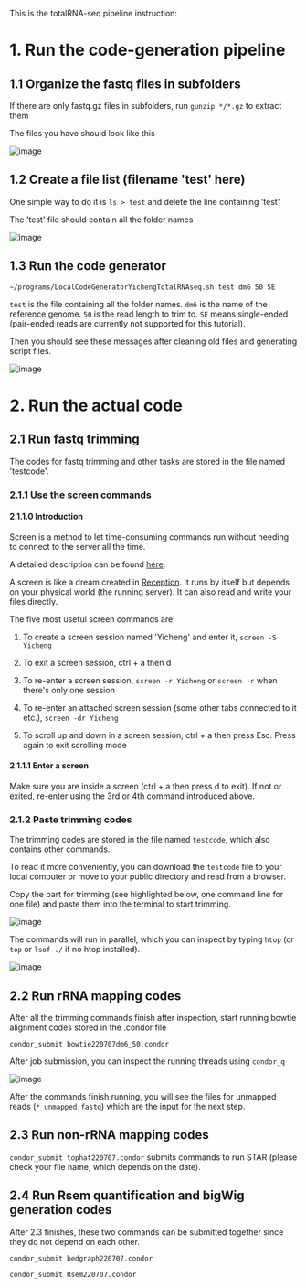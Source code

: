 This is the totalRNA-seq pipeline instruction:

# 1. Run the code-generation pipeline
## 1.1 Organize the fastq files in subfolders
If there are only fastq.gz files in subfolders, run `gunzip */*.gz` to extract them

The files you have should look like this

![image](https://user-images.githubusercontent.com/4110443/177864540-a9130db6-c91e-4225-999e-63b839e625e0.png)

## 1.2 Create a file list (filename 'test' here)
One simple way to do it is `ls > test` and delete the line containing 'test'

The 'test' file should contain all the folder names

![image](https://user-images.githubusercontent.com/4110443/177876758-f870fc07-d086-4d87-9fb3-b17b9db6bcbb.png)

## 1.3 Run the code generator

`~/programs/LocalCodeGeneratorYichengTotalRNAseq.sh test dm6 50 SE`

`test` is the file containing all the folder names. `dm6` is the name of the reference genome. `50` is the read length to trim to. `SE` means single-ended (pair-ended reads are currently not supported for this tutorial).

Then you should see these messages after cleaning old files and generating script files.

![image](https://user-images.githubusercontent.com/4110443/177877172-ae479abf-d0c9-44f3-b9ce-27a6aabb7d04.png)

# 2. Run the actual code
## 2.1 Run fastq trimming
The codes for fastq trimming and other tasks are stored in the file named 'testcode'.

### 2.1.1 Use the screen commands
#### 2.1.1.0 Introduction
Screen is a method to let time-consuming commands run without needing to connect to the server all the time.

A detailed description can be found [here](https://linuxize.com/post/how-to-use-linux-screen/).

A screen is like a dream created in [Reception](https://www.imdb.com/title/tt7311298/). It runs by itself but depends on your physical world (the running server). It can also read and write your files directly.

The five most useful screen commands are:

1. To create a screen session named 'Yicheng' and enter it, `screen -S Yicheng`

2. To exit a screen session, ctrl + a then d

3. To re-enter a screen session, `screen -r Yicheng` or `screen -r` when there's only one session

4. To re-enter an attached screen session (some other tabs connected to it etc.), `screen -dr Yicheng`

5. To scroll up and down in a screen session, ctrl + a then press Esc. Press again to exit scrolling mode

#### 2.1.1.1 Enter a screen
Make sure you are inside a screen (ctrl + a then press d to exit). If not or exited, re-enter using the 3rd or 4th command introduced above. 

### 2.1.2 Paste trimming codes
The trimming codes are stored in the file named `testcode`, which also contains other commands.

To read it more conveniently, you can download the `testcode` file to your local computer or move to your public directory and read from a browser.

Copy the part for trimming (see highlighted below, one command line for one file) and paste them into the terminal to start trimming.

![image](https://user-images.githubusercontent.com/4110443/177880258-53638f9e-db7d-449f-b2dd-bb4fcede8883.png)

The commands will run in parallel, which you can inspect by typing `htop` (or `top` or `lsof ./` if no htop installed).

![image](https://user-images.githubusercontent.com/4110443/177880770-7fdf79ec-52e6-43c8-b8d6-8b15310af312.png)

## 2.2 Run rRNA mapping codes
After all the trimming commands finish after inspection, start running bowtie alignment codes stored in the .condor file

`condor_submit bowtie220707dm6_50.condor`

After job submission, you can inspect the running threads using `condor_q`

![image](https://user-images.githubusercontent.com/4110443/178102982-949586bf-64dc-4a71-aa4e-4333c1bbeb54.png)

After the commands finish running, you will see the files for unmapped reads (`*_unmapped.fastq`) which are the input for the next step.

## 2.3 Run non-rRNA mapping codes

`condor_submit tophat220707.condor` submits commands to run STAR (please check your file name, which depends on the date).

## 2.4 Run Rsem quantification and bigWig generation codes

After 2.3 finishes, these two commands can be submitted together since they do not depend on each other.

`condor_submit bedgraph220707.condor`

`condor_submit Rsem220707.condor`
